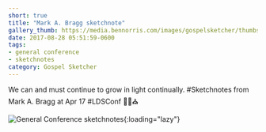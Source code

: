 ```yaml
---
short: true
title: "Mark A. Bragg sketchnote"
gallery_thumb: https://media.bennorris.com/images/gospelsketcher/thumbs/apr-17-1-bragg.jpg
date: 2017-08-28 05:51:59-0600
tags:
- general conference
- sketchnotes
category: Gospel Sketcher
---
```


We can and must continue to grow in light continually. #Sketchnotes from Mark A. Bragg at Apr 17 #LDSConf ✍🏼⛪️

![General Conference sketchnotes](https://media.bennorris.com/images/gospelsketcher/general-conference/apr-2017/apr-17-1-bragg.jpg){:loading="lazy"}
